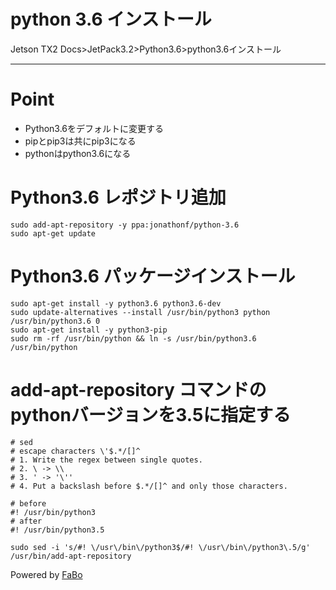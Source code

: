 # python 3.6 インストール
Jetson TX2 Docs>JetPack3.2>Python3.6>python3.6インストール
<hr>

# Point
* Python3.6をデフォルトに変更する
* pipとpip3は共にpip3になる
* pythonはpython3.6になる


# Python3.6 レポジトリ追加
```
sudo add-apt-repository -y ppa:jonathonf/python-3.6
sudo apt-get update
```

# Python3.6 パッケージインストール
```
sudo apt-get install -y python3.6 python3.6-dev
sudo update-alternatives --install /usr/bin/python3 python /usr/bin/python3.6 0
sudo apt-get install -y python3-pip
sudo rm -rf /usr/bin/python && ln -s /usr/bin/python3.6 /usr/bin/python
```

# add-apt-repository コマンドのpythonバージョンを3.5に指定する
```
# sed
# escape characters \'$.*/[]^
# 1. Write the regex between single quotes.
# 2. \ -> \\
# 3. ' -> '\''
# 4. Put a backslash before $.*/[]^ and only those characters.

# before
#! /usr/bin/python3
# after
#! /usr/bin/python3.5

sudo sed -i 's/#! \/usr\/bin\/python3$/#! \/usr\/bin\/python3\.5/g' /usr/bin/add-apt-repository
```


Powered by [FaBo](http://www.fabo.io)